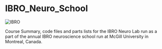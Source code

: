 # IBRO_Neuro_School
![IBRO](http://ibro.org/wp-content/uploads/2018/04/ibro_banner.png)

Course Summary, code files and parts lists for the IBRO Neuro Lab run as a part of the annual IBRO neuroscience school run at McGill University in Montreal, Canada.



